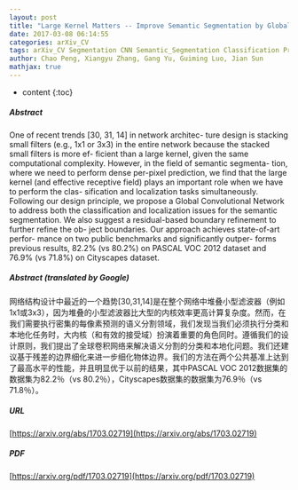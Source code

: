 ```yaml
---
layout: post
title: "Large Kernel Matters -- Improve Semantic Segmentation by Global Convolutional Network"
date: 2017-03-08 06:14:55
categories: arXiv_CV
tags: arXiv_CV Segmentation CNN Semantic_Segmentation Classification Prediction
author: Chao Peng, Xiangyu Zhang, Gang Yu, Guiming Luo, Jian Sun
mathjax: true
---
```


* content
{:toc}

##### Abstract
One of recent trends [30, 31, 14] in network architec- ture design is stacking small filters (e.g., 1x1 or 3x3) in the entire network because the stacked small filters is more ef- ficient than a large kernel, given the same computational complexity. However, in the field of semantic segmenta- tion, where we need to perform dense per-pixel prediction, we find that the large kernel (and effective receptive field) plays an important role when we have to perform the clas- sification and localization tasks simultaneously. Following our design principle, we propose a Global Convolutional Network to address both the classification and localization issues for the semantic segmentation. We also suggest a residual-based boundary refinement to further refine the ob- ject boundaries. Our approach achieves state-of-art perfor- mance on two public benchmarks and significantly outper- forms previous results, 82.2% (vs 80.2%) on PASCAL VOC 2012 dataset and 76.9% (vs 71.8%) on Cityscapes dataset.

##### Abstract (translated by Google)
网络结构设计中最近的一个趋势[30,31,14]是在整个网络中堆叠小型滤波器（例如1x1或3x3），因为堆叠的小型滤波器比大型的内核效率更高计算复杂度。然而，在我们需要执行密集的每像素预测的语义分割领域，我们发现当我们必须执行分类和本地化任务时，大内核（和有效的接受域）扮演着重要的角色同时。遵循我们的设计原则，我们提出了全球卷积网络来解决语义分割的分类和本地化问题。我们还建议基于残差的边界细化来进一步细化物体边界。我们的方法在两个公共基准上达到了最高水平的性能，并且明显优于以前的结果，其中PASCAL VOC 2012数据集的数据集为82.2％（vs 80.2％），Cityscapes数据集的数据集为76.9％（vs 71.8％）。

##### URL
[https://arxiv.org/abs/1703.02719](https://arxiv.org/abs/1703.02719)

##### PDF
[https://arxiv.org/pdf/1703.02719](https://arxiv.org/pdf/1703.02719)


